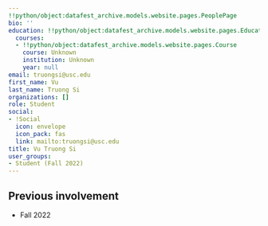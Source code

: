 ```yaml
---
!!python/object:datafest_archive.models.website.pages.PeoplePage
bio: ''
education: !!python/object:datafest_archive.models.website.pages.Education
  courses:
  - !!python/object:datafest_archive.models.website.pages.Course
    course: Unknown
    institution: Unknown
    year: null
email: truongsi@usc.edu
first_name: Vu
last_name: Truong Si
organizations: []
role: Student
social:
- !Social
  icon: envelope
  icon_pack: fas
  link: mailto:truongsi@usc.edu
title: Vu Truong Si
user_groups:
- Student (Fall 2022)
---
```



## Previous involvement

* Fall 2022

